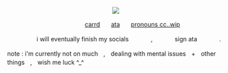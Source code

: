 <p align="center">
  <img src="https://media1.tenor.com/m/N36_hIJYWYcAAAAC/ren-amamiya-book.gif"/>
</p>

ㅤㅤㅤㅤㅤㅤㅤㅤㅤㅤㅤㅤㅤㅤ[carrd](https://diirtywork.carrd.co)ㅤㅤ[ata](https://antikechi.atabook.org)ㅤㅤ[pronouns cc..wip]()

ㅤㅤㅤㅤㅤ i will eventually finish my socialsㅤㅤㅤㅤ,ㅤㅤㅤㅤsign ataㅤㅤㅤㅤ.


note : i'm currently not on muchㅤ,ㅤdealing with mental issuesㅤ+ㅤother thingsㅤ,ㅤwish me luck ^_^
